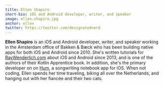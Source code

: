 ```yaml
---
title: Ellen Shapiro
short-bio: iOS and Android developer, writer, and speaker
image: ellen-shapiro.jpg
anchor: ellen
twitter: https://twitter.com/designatednerd
---
```


**Ellen Shapiro** is an iOS and Android developer, writer, and speaker working in the Amsterdam office of Bakken & Bæck who has been building native apps for both iOS and Android since 2010. She's written tutorials for <a href="https://raywenderlich.com" target="_blank">RayWenderlich.com</a> about iOS and Android since 2013, and is one of the authors of their Kotlin Apprentice book. In addition, she's the primary developer on on <a href="https://justhum.com" target="_blank">Hum</a>, a songwriting notebook app for iOS. When not coding, Ellen spends her time traveling, biking all over the Netherlands, and hanging out with her fiancée and their two cats. 